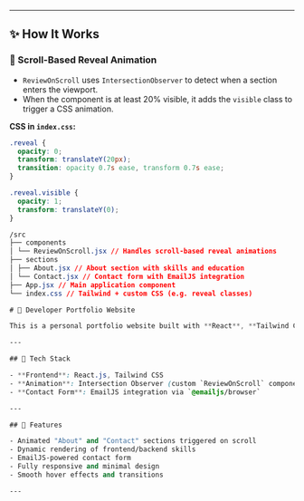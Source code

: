 
---

## ✨ How It Works

### 🔄 Scroll-Based Reveal Animation

- `ReviewOnScroll` uses `IntersectionObserver` to detect when a section enters the viewport.
- When the component is at least 20% visible, it adds the `visible` class to trigger a CSS animation.

**CSS in `index.css`:**

```css
.reveal {
  opacity: 0;
  transform: translateY(20px);
  transition: opacity 0.7s ease, transform 0.7s ease;
}

.reveal.visible {
  opacity: 1;
  transform: translateY(0);
}

/src
├── components
│ └── ReviewOnScroll.jsx // Handles scroll-based reveal animations
├── sections
│ ├── About.jsx // About section with skills and education
│ └── Contact.jsx // Contact form with EmailJS integration
├── App.jsx // Main application component
└── index.css // Tailwind + custom CSS (e.g. reveal classes)

# 💼 Developer Portfolio Website

This is a personal portfolio website built with **React**, **Tailwind CSS**, and **EmailJS** to showcase skills, projects, education, and experience. The site includes animated scroll-based reveals and a working contact form.

---

## 🔧 Tech Stack

- **Frontend**: React.js, Tailwind CSS
- **Animation**: Intersection Observer (custom `ReviewOnScroll` component)
- **Contact Form**: EmailJS integration via `@emailjs/browser`

---

## 🚀 Features

- Animated "About" and "Contact" sections triggered on scroll
- Dynamic rendering of frontend/backend skills
- EmailJS-powered contact form
- Fully responsive and minimal design
- Smooth hover effects and transitions

---

